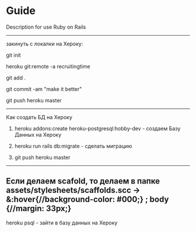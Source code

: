 # Guide

Description for use Ruby on Rails

----------------------------------------

закинуть с локалки на Хероку:

git init

heroku git:remote -a recruitingtime

git add .

git commit -am "make it better"

git push heroku master

----------------------------------------

Как создать БД на Хероку

1. heroku addons:create heroku-postgresql:hobby-dev - создаем Базу Данных на Хероку

2. heroku run rails db:migrate                      - сделать миграцию 

3. git push heroku master

--------------------------------------------
Если делаем scafold, то делаем в папке assets/stylesheets/scaffolds.scc -> &:hover{//background-color: #000;} ; body {//margin: 33px;}
--------------------------------------------

heroku psql                                      - зайти в базу данных на Хероку

